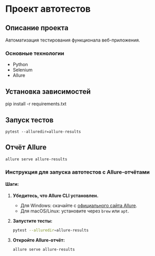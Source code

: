 # Проект автотестов

## Описание проекта
Автоматизация тестирования функционала веб-приложения.

### Основные технологии
- Python
- Selenium
- Allure

## Установка зависимостей
pip install -r requirements.txt

## Запуск тестов
    pytest --alluredir=allure-results

## Отчёт Allure
    allure serve allure-results

### **Инструкция для запуска автотестов с Allure-отчётами**

#### Шаги:
1. **Убедитесь, что Allure CLI установлен.**
   - Для Windows: скачайте с [официального сайта Allure](https://github.com/allure-framework/allure2/releases).
   - Для macOS/Linux: установите через `brew` или `apt`.

2. **Запустите тесты:**
   ```bash
   pytest --alluredir=allure-results
   
2. **Откройте Allure-отчёт:**
   ```bash
   allure serve allure-results
